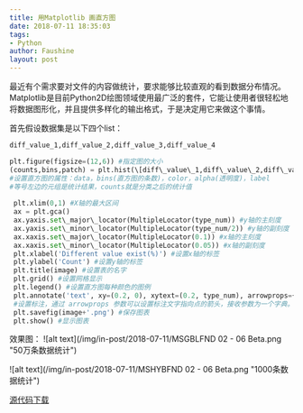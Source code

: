 ```yaml
---
title: 用Matplotlib 画直方图
date: 2018-07-11 18:35:03
tags: 
- Python
author: Faushine
layout: post
---
```

最近有个需求要对文件的内容做统计，要求能够比较直观的看到数据分布情况。Matplotlib是目前Python2D绘图领域使用最广泛的套件，它能让使用者很轻松地将数据图形化，并且提供多样化的输出格式，于是决定用它来做这个事情。

首先假设数据集是以下四个list：
```python
diff_value_1,diff_value_2,diff_value_3,diff_value_4﻿​ 
```
```python
plt.figure(figsize=(12,6))﻿​ #指定图的大小  
(counts,bins,patch) = plt.hist(\[diff\_value\_1,diff\_value\_2,diff\_value\_3,diff\_value\_4\],bins=20,color=\['green','blue','red','yellow'\], alpha=0.5,label=('02-03', '03-04','04-05','05-06'))  
#设置直方图的属性：data，bins(直方图的条数)，color，alpha(透明度)，label
#等号左边的元组是统计结果，counts就是分类之后的统计值 
 
 plt.xlim(0,1) #X轴的最大区间
 ax = plt.gca() 
 ax.yaxis.set\_major\_locator(MultipleLocator(type_num)) #y轴的主刻度
 ax.yaxis.set\_minor\_locator(MultipleLocator(type_num/2)) #y轴的副刻度
 ax.xaxis.set\_major\_locator(MultipleLocator(0.1)) #x轴的主刻度
 ax.xaxis.set\_minor\_locator(MultipleLocator(0.05)) #x轴的副刻度  
 plt.xlabel('Different value exist(%)') #设置x轴的标签
 plt.ylabel('Count') #设置y轴的标签
 plt.title(image) #设置表的名字
 plt.grid() #设置网格显示
 plt.legend() #设置直方图每种颜色的图例
 plt.annotate('text', xy=(0.2, 0), xytext=(0.2, type_num), arrowprops={'arrowstyle': '->'}) 
 #设置标注，通过 arrowprops 参数可以设置标注文字指向点的箭头，接收参数为一个字典。包括 arrowstyle，connectionstyle 等等。arrowstyle 内置了很多种样式，'->' 表示一个箭头。
 plt.savefig(image+'.png') #保存图表
 plt.show() #显示图表
```
效果图：
![alt text](/img/in-post/2018-07-11/MSGBLFND 02 - 06 Beta.png "50万条数据统计")

![alt text](/img/in-post/2018-07-11/MSHYBFND 02 - 06 Beta.png "1000条数据统计")

[源代码下载](/img/in-post/2018-07-11/source.7z)